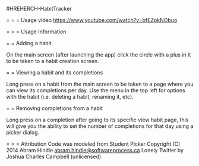 #HREHERCH-HabitTracker

= = = Usage video 
    https://www.youtube.com/watch?v=bfEZpkNObuo
  
  
= = = Usage Information

= = Adding a habit

On the main screen (after launching the app) click the circle with a plus in it
to be taken to a habit creation screen.


= = Viewing a habit and its completions

Long press on a habit from the main screen to be taken to a page where
you can view its completions per day. Use the menu in the top left 
for options with the habit (i.e. deleting a habit, renaming it, etc).


= = Removing completions from a habit

Long press on a completion after going to its specific view habit page, 
this will give you the ability to set the number of completions for that day
using a picker dialog.


= = = Attribution
Code was modeled from
Student Picker Copyright (C) 2014 Abram Hindle abram.hindle@softwareprocess.ca
Lonely Twitter by Joshua Charles Campbell (unlicensed)

